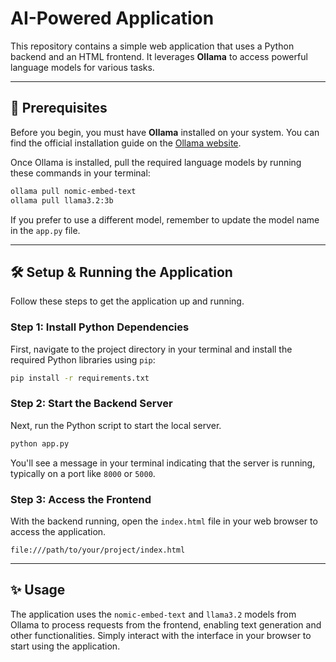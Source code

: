 # AI-Powered Application

This repository contains a simple web application that uses a Python backend and an HTML frontend. It leverages **Ollama** to access powerful language models for various tasks.

-----

## 🚀 Prerequisites

Before you begin, you must have **Ollama** installed on your system. You can find the official installation guide on the [Ollama website](https://ollama.com/download).

Once Ollama is installed, pull the required language models by running these commands in your terminal:

```bash
ollama pull nomic-embed-text
ollama pull llama3.2:3b
```

If you prefer to use a different model, remember to update the model name in the `app.py` file.

-----

## 🛠️ Setup & Running the Application

Follow these steps to get the application up and running.

### Step 1: Install Python Dependencies

First, navigate to the project directory in your terminal and install the required Python libraries using `pip`:

```bash
pip install -r requirements.txt
```

### Step 2: Start the Backend Server

Next, run the Python script to start the local server.

```bash
python app.py
```

You'll see a message in your terminal indicating that the server is running, typically on a port like `8000` or `5000`.

### Step 3: Access the Frontend

With the backend running, open the `index.html` file in your web browser to access the application.

```
file:///path/to/your/project/index.html
```

-----

## ✨ Usage

The application uses the `nomic-embed-text` and `llama3.2` models from Ollama to process requests from the frontend, enabling text generation and other functionalities. Simply interact with the interface in your browser to start using the application.
